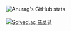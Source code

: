 
<!--
**ghkdtjfxkd/ghkdtjfxkd** is a ✨ _special_ ✨ repository because its `README.md` (this file) appears on your GitHub profile.

Here are some ideas to get you started:

- 🔭 I’m currently working on ...
- 🌱 I’m currently learning ...
- 👯 I’m looking to collaborate on ...
- 🤔 I’m looking for help with ...
- 💬 Ask me about ...
- 📫 How to reach me: ...
- 😄 Pronouns: ...
- ⚡ Fun fact: ...
-->

![Anurag's GitHub stats](https://github-readme-stats.vercel.app/api?username=ghkdtjfxkd&show_icons=true&theme=radical)<br><br>
[![Solved.ac
프로필](http://mazassumnida.wtf/api/v2/generate_badge?boj=arcane_01)](https://solved.ac/arcane_01)
